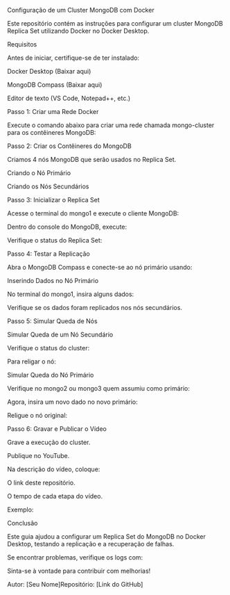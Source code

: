 Configuração de um Cluster MongoDB com Docker

Este repositório contém as instruções para configurar um cluster MongoDB Replica Set utilizando Docker no Docker Desktop.

Requisitos

Antes de iniciar, certifique-se de ter instalado:

Docker Desktop (Baixar aqui)

MongoDB Compass (Baixar aqui)

Editor de texto (VS Code, Notepad++, etc.)

Passo 1: Criar uma Rede Docker

Execute o comando abaixo para criar uma rede chamada mongo-cluster para os contêineres MongoDB:

Passo 2: Criar os Contêineres do MongoDB

Criamos 4 nós MongoDB que serão usados no Replica Set.

Criando o Nó Primário

Criando os Nós Secundários

Passo 3: Inicializar o Replica Set

Acesse o terminal do mongo1 e execute o cliente MongoDB:

Dentro do console do MongoDB, execute:

Verifique o status do Replica Set:

Passo 4: Testar a Replicação

Abra o MongoDB Compass e conecte-se ao nó primário usando:

Inserindo Dados no Nó Primário

No terminal do mongo1, insira alguns dados:

Verifique se os dados foram replicados nos nós secundários.

Passo 5: Simular Queda de Nós

Simular Queda de um Nó Secundário

Verifique o status do cluster:

Para religar o nó:

Simular Queda do Nó Primário

Verifique no mongo2 ou mongo3 quem assumiu como primário:

Agora, insira um novo dado no novo primário:

Religue o nó original:

Passo 6: Gravar e Publicar o Vídeo

Grave a execução do cluster.

Publique no YouTube.

Na descrição do vídeo, coloque:

O link deste repositório.

O tempo de cada etapa do vídeo.

Exemplo:

Conclusão

Este guia ajudou a configurar um Replica Set do MongoDB no Docker Desktop, testando a replicação e a recuperação de falhas.

Se encontrar problemas, verifique os logs com:

Sinta-se à vontade para contribuir com melhorias!

Autor: [Seu Nome]Repositório: [Link do GitHub]

